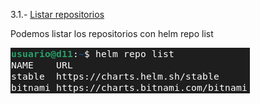3.1.- [Listar repositorios](https://github.com/mikkgh/helm/blob/main/3.1.md)

Podemos listar los repositorios con helm repo list

![imagen](https://github.com/mikkgh/helm/blob/main/imagenes/3.1.png)
